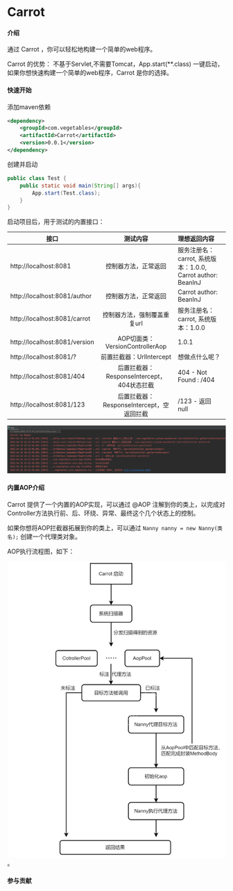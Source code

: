 # Carrot

#### 介绍
通过 Carrot ，你可以轻松地构建一个简单的web程序。

Carrot 的优势： 不基于Servlet,不需要Tomcat，App.start(**.class) 一键启动，如果你想快速构建一个简单的web程序，Carrot 是你的选择。
#### 快速开始

添加maven依赖
```xml
<dependency>
    <groupId>com.vegetables</groupId>
    <artifactId>Carrot</artifactId>
    <version>0.0.1</version>
</dependency>
```

创建并启动
```java
public class Test {
    public static void main(String[] args){
        App.start(Test.class);
    }
}
```

启动项目后，用于测试的内置接口：


| 接口                            |              测试内容               | 理想返回内容                                           |
|-------------------------------|:-------------------------------:|:-------------------------------------------------|
| http://localhost:8081         |           控制器方法，正常返回            | 服务注册名：carrot, 系统版本：1.0.0, Carrot author: BeanInJ |
| http://localhost:8081/author  |           控制器方法，正常返回            | Carrot author: BeanInJ                           |
| http://localhost:8081/carrot  |         控制器方法，强制覆盖重复url         | 服务注册名：carrot, 系统版本：1.0.0                         |
| http://localhost:8081/version |   AOP切面类：VersionControllerAop   | 1.0.1                                            |
| http://localhost:8081/?       |       前置拦截器：UrlIntercept        | 想做点什么呢？                                          |
| http://localhost:8081/404     | 后置拦截器：ResponseIntercept，404状态拦截 | 404 - Not Found : /404                           |
| http://localhost:8081/123     |  后置拦截器：ResponseIntercept，空返回拦截  | /123 - 返回 null                                   |


![启动时日志截图](img/start.png)

#### 内置AOP介绍

Carrot 提供了一个内置的AOP实现，可以通过 @AOP 注解到你的类上，以完成对Controller方法执行前、后、环绕、异常、最终这个几个状态上的控制。

如果你想将AOP拦截器拓展到你的类上，可以通过 ```Nanny nanny = new Nanny(类名);``` 创建一个代理类对象。

AOP执行流程图，如下：

![AOP流程图](img/aop.png)。

#### 参与贡献




